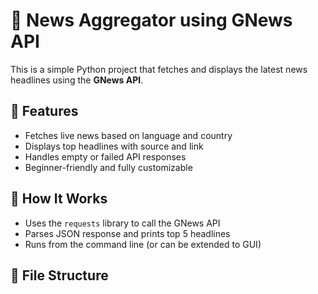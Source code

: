 # 📰 News Aggregator using GNews API

This is a simple Python project that fetches and displays the latest news headlines using the **GNews API**.

## 📌 Features

- Fetches live news based on language and country
- Displays top headlines with source and link
- Handles empty or failed API responses
- Beginner-friendly and fully customizable

## 🚀 How It Works

- Uses the `requests` library to call the GNews API
- Parses JSON response and prints top 5 headlines
- Runs from the command line (or can be extended to GUI)

## 📂 File Structure


